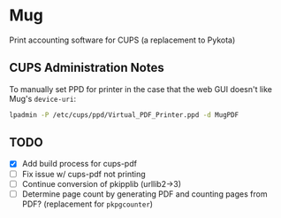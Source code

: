 # Mug

Print accounting software for CUPS (a replacement to Pykota)

## CUPS Administration Notes

To manually set PPD for printer in the case that the web GUI doesn't like Mug's
`device-uri`:

```sh
lpadmin -P /etc/cups/ppd/Virtual_PDF_Printer.ppd -d MugPDF
```

## TODO

- [x] Add build process for cups-pdf
- [ ] Fix issue w/ cups-pdf not printing
- [ ] Continue conversion of pkipplib (urllib2->3)
- [ ] Determine page count by generating PDF and counting pages from PDF? (replacement for `pkpgcounter`)
